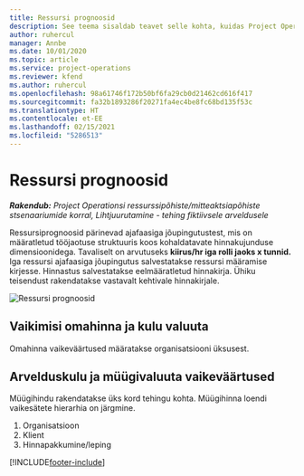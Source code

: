 ```yaml
---
title: Ressursi prognoosid
description: See teema sisaldab teavet selle kohta, kuidas Project Operationsis ressursiprognoose arvutatakse.
author: ruhercul
manager: Annbe
ms.date: 10/01/2020
ms.topic: article
ms.service: project-operations
ms.reviewer: kfend
ms.author: ruhercul
ms.openlocfilehash: 98a61746f172b50bf6fa29cb0d21462cd616f417
ms.sourcegitcommit: fa32b1893286f20271fa4ec4be8fc68bd135f53c
ms.translationtype: HT
ms.contentlocale: et-EE
ms.lasthandoff: 02/15/2021
ms.locfileid: "5286513"
---
```

# <a name="resource-estimates"></a>Ressursi prognoosid

_**Rakendub:** Project Operationsi ressurssipõhiste/mitteaktsiapõhiste stsenaariumide korral,  Lihtjuurutamine - tehing fiktiivsele arveldusele_

Ressursiprognoosid pärinevad ajafaasiga jõupingutustest, mis on määratletud tööjaotuse struktuuris koos kohaldatavate hinnakujunduse dimensioonidega. Tavaliselt on arvutuseks **kiirus/hr iga rolli jaoks x tunnid.** Iga ressursi ajafaasiga jõupingutus salvestatakse ressursi määramise kirjesse. Hinnastus salvestatakse eelmääratletud hinnakirja. Ühiku teisendust rakendatakse vastavalt kehtivale hinnakirjale.

![Ressursi prognoosid](./media/navigation12.png)

## <a name="default-cost-price-and-cost-currency"></a>Vaikimisi omahinna ja kulu valuuta

Omahinna vaikeväärtused määratakse organisatsiooni üksusest.

## <a name="default-bill-rate-and-sales-currency"></a>Arvelduskulu ja müügivaluuta vaikeväärtused

Müügihindu rakendatakse üks kord tehingu kohta. Müügihinna loendi vaikesätete hierarhia on järgmine.

1. Organisatsioon
2. Klient
3. Hinnapakkumine/leping


[!INCLUDE[footer-include](../includes/footer-banner.md)]